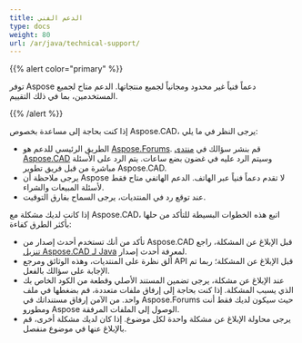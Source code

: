 ```yaml
---
title: الدعم الفني
type: docs
weight: 80
url: /ar/java/technical-support/
---
```


{{% alert color="primary" %}}

توفر Aspose دعماً فنياً غير محدود ومجانياً لجميع منتجاتها. الدعم متاح لجميع المستخدمين، بما في ذلك التقييم.

{{% /alert %}}

إذا كنت بحاجة إلى مساعدة بخصوص Aspose.CAD، يرجى النظر في ما يلي:

- الطريق الرئيسي للدعم هو [Aspose.Forums](https://forum.aspose.com/). قم بنشر سؤالك في [منتدى Aspose.CAD](https://forum.aspose.com/c/cad/19) وسيتم الرد عليه في غضون بضع ساعات. يتم الرد على الأسئلة مباشرة من قبل فريق تطوير Aspose.CAD.
- يرجى ملاحظة أن Aspose لا تقدم دعماً فنياً عبر الهاتف. الدعم الهاتفي متاح فقط لأسئلة المبيعات والشراء.
- عند توقع رد في المنتديات، يرجى السماح بفارق التوقيت.

إذا كانت لديك مشكلة مع Aspose.CAD، اتبع هذه الخطوات البسيطة للتأكد من حلها بأكثر الطرق كفاءة:

- تأكد من أنك تستخدم أحدث إصدار من Aspose.CAD قبل الإبلاغ عن المشكلة، راجع [تنزيل Aspose.CAD لـ Java](https://releases.aspose.com/java/repo/com/aspose/aspose-cad/) لمعرفة أحدث إصدار.
- ألق نظرة على المنتديات، وهذه الوثائق ومرجع API قبل الإبلاغ عن المشكلة؛ ربما تم الإجابة على سؤالك بالفعل.
- عند الإبلاغ عن مشكلة، يرجى تضمين المستند الأصلي وقطعة من الكود الخاص بك الذي يسبب المشكلة. إذا كنت بحاجة إلى إرفاق ملفات متعددة، قم بضغطها في ملف واحد. من الآمن إرفاق مستنداتك في Aspose.Forums حيث سيكون لديك فقط أنت ومطورو Aspose الوصول إلى الملفات المرفقة.
- يرجى محاولة الإبلاغ عن مشكلة واحدة لكل موضوع. إذا كان لديك مشكلة أخرى، قم بالإبلاغ عنها في موضوع منفصل.
